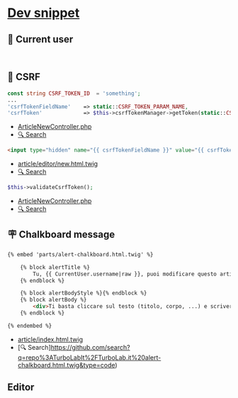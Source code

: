 # [Dev snippet](https://github.com/TurboLabIt/TurboLab.it/blob/main/docs/dev-snippet.md)


## 👤 Current user

````php

````

````html

````


## 🥷 CSRF

````php
const string CSRF_TOKEN_ID  = 'something';
...
'csrfTokenFieldName'    => static::CSRF_TOKEN_PARAM_NAME,
'csrfToken'             => $this->csrfTokenManager->getToken(static::CSRF_TOKEN_ID)->getValue()
````

* [ArticleNewController.php](https://github.com/TurboLabIt/TurboLab.it/blob/main/src/Controller/Editor/ArticleNewController.php)
* [🔍 Search](https://github.com/search?q=repo%3ATurboLabIt%2FTurboLab.it%20CSRF_TOKEN_ID&type=code)


````html
<input type="hidden" name="{{ csrfTokenFieldName }}" value="{{ csrfToken }}">
````

* [article/editor/new.html.twig](https://github.com/TurboLabIt/TurboLab.it/blob/main/templates/article/editor/new.html.twig)
* [🔍 Search](https://github.com/search?q=repo%3ATurboLabIt%2FTurboLab.it%20%7B%7B%20csrfToken%20%7D%7D&type=code)


````php
$this->validateCsrfToken();
````

* [ArticleNewController.php](https://github.com/TurboLabIt/TurboLab.it/blob/main/src/Controller/Editor/ArticleNewController.php)
* [🔍 Search](https://github.com/search?q=repo%3ATurboLabIt%2FTurboLab.it%20validateCsrfToken&type=code)


## 🪧 Chalkboard message

````html
{% embed 'parts/alert-chalkboard.html.twig' %}

    {% block alertTitle %}
        Tu, {{ CurrentUser.username|raw }}, puoi modificare questo articolo!
    {% endblock %}

    {% block alertBodyStyle %}{% endblock %}
    {% block alertBody %}
        <div>Ti basta cliccare sul testo (titolo, corpo, ...) e scrivere, come se fosse un documento di Word.</div>
    {% endblock %}

{% endembed %}
````

* [article/index.html.twig](https://github.com/TurboLabIt/TurboLab.it/blob/main/templates/article/index.html.twig)
* [🔍 Search]https://github.com/search?q=repo%3ATurboLabIt%2FTurboLab.it%20alert-chalkboard.html.twig&type=code)


## Editor

````html

````
